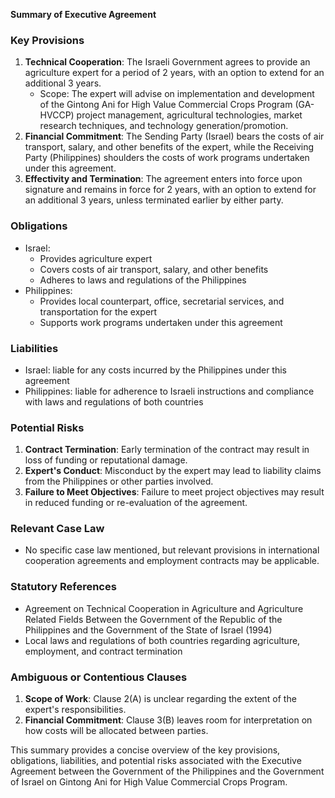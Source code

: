 **Summary of Executive Agreement**

### Key Provisions

1. **Technical Cooperation**: The Israeli Government agrees to provide an agriculture expert for a period of 2 years, with an option to extend for an additional 3 years.
	* Scope: The expert will advise on implementation and development of the Gintong Ani for High Value Commercial Crops Program (GA-HVCCP) project management, agricultural technologies, market research techniques, and technology generation/promotion.
2. **Financial Commitment**: The Sending Party (Israel) bears the costs of air transport, salary, and other benefits of the expert, while the Receiving Party (Philippines) shoulders the costs of work programs undertaken under this agreement.
3. **Effectivity and Termination**: The agreement enters into force upon signature and remains in force for 2 years, with an option to extend for an additional 3 years, unless terminated earlier by either party.

### Obligations

* Israel:
	+ Provides agriculture expert
	+ Covers costs of air transport, salary, and other benefits
	+ Adheres to laws and regulations of the Philippines
* Philippines:
	+ Provides local counterpart, office, secretarial services, and transportation for the expert
	+ Supports work programs undertaken under this agreement

### Liabilities

* Israel: liable for any costs incurred by the Philippines under this agreement
* Philippines: liable for adherence to Israeli instructions and compliance with laws and regulations of both countries

### Potential Risks

1. **Contract Termination**: Early termination of the contract may result in loss of funding or reputational damage.
2. **Expert's Conduct**: Misconduct by the expert may lead to liability claims from the Philippines or other parties involved.
3. **Failure to Meet Objectives**: Failure to meet project objectives may result in reduced funding or re-evaluation of the agreement.

### Relevant Case Law

* No specific case law mentioned, but relevant provisions in international cooperation agreements and employment contracts may be applicable.

### Statutory References

* Agreement on Technical Cooperation in Agriculture and Agriculture Related Fields Between the Government of the Republic of the Philippines and the Government of the State of Israel (1994)
* Local laws and regulations of both countries regarding agriculture, employment, and contract termination

### Ambiguous or Contentious Clauses

1. **Scope of Work**: Clause 2(A) is unclear regarding the extent of the expert's responsibilities.
2. **Financial Commitment**: Clause 3(B) leaves room for interpretation on how costs will be allocated between parties.

This summary provides a concise overview of the key provisions, obligations, liabilities, and potential risks associated with the Executive Agreement between the Government of the Philippines and the Government of Israel on Gintong Ani for High Value Commercial Crops Program.